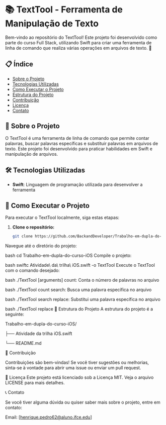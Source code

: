 # 📚 TextTool - Ferramenta de Manipulação de Texto

Bem-vindo ao repositório do TextTool! Este projeto foi desenvolvido como parte do curso Full Stack, utilizando Swift para criar uma ferramenta de linha de comando que realiza várias operações em arquivos de texto. 📝

## 📋 Índice

- [Sobre o Projeto](#sobre-o-projeto)
- [Tecnologias Utilizadas](#tecnologias-utilizadas)
- [Como Executar o Projeto](#como-executar-o-projeto)
- [Estrutura do Projeto](#estrutura-do-projeto)
- [Contribuição](#contribuição)
- [Licença](#licença)
- [Contato](#contato)

## 🌟 Sobre o Projeto

O TextTool é uma ferramenta de linha de comando que permite contar palavras, buscar palavras específicas e substituir 
palavras em arquivos de texto. Este projeto foi desenvolvido para praticar habilidades em Swift e manipulação de arquivos.

## 🛠️ Tecnologias Utilizadas

- **Swift**: Linguagem de programação utilizada para desenvolver a ferramenta

## 🚀 Como Executar o Projeto

Para executar o TextTool localmente, siga estas etapas:

1. **Clone o repositório:**
   ```bash
   git clone https://github.com/BackandDeveloper/Trabalho-em-dupla-do-curso-iOS.git
Navegue até o diretório do projeto:

bash
cd Trabalho-em-dupla-do-curso-iOS
Compile o projeto:

bash
swiftc Atividade\ da\ trilha\ iOS.swift -o TextTool
Execute o TextTool com o comando desejado:

bash
./TextTool <command> <file> [arguments]
count: Conta o número de palavras no arquivo

bash
./TextTool count <file>
search: Busca uma palavra específica no arquivo

bash
./TextTool search <file> <word>
replace: Substitui uma palavra específica no arquivo

bash
./TextTool replace <file> <target> <replacement>
📂 Estrutura do Projeto
A estrutura do projeto é a seguinte:

Trabalho-em-dupla-do-curso-iOS/

├── Atividade da trilha iOS.swift

└── README.md

🤝 Contribuição

Contribuições são bem-vindas! Se você tiver sugestões ou melhorias, sinta-se à vontade para abrir uma issue ou enviar um pull request.

📄 Licença
Este projeto está licenciado sob a Licença MIT. Veja o arquivo LICENSE para mais detalhes.

📞 Contato

Se você tiver alguma dúvida ou quiser saber mais sobre o projeto, entre em contato:

Email: [henrique.pedro62@aluno.ifce.edu]

